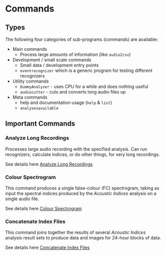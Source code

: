 # Commands

## Types

The following four categories of sub-programs (commands) are available:

-   Main commands
    -   Process large amounts of information (like `audio2csv`)
-   Development / small scale commands
    -   Small data / development entry points
    -   `eventrecognizer` which is a generic program for testing different recognizers
-   Utility commands
    -   `DummyAnalyser` - uses CPU for a while and does nothing useful
    -   `audiocutter` - cuts and converts long audio files up
-   Meta commands
    -   help and documentation usage (`help` & `list`)
    -   `analysesavailable`


## Important Commands

### Analyze Long Recordings

Processes large audio recording with the specified analysis. Can run recognizers,
calculate indices, or do other things, for very long recordings.

See details here [Analyze Long Recordings](./commands/analyze_long_recording.md)

### Colour Spectrogram

This command produces a single false-colour (FC) spectrogram, taking as input
the spectral indices produced by the _Acoustic Indices_ analysis on a single
audio file.

See details here [Colour Spectrogram](./commands/colour_spectrogram.md)

### Concatenate Index Files

This command joins together the results of several _Acoustic Indices_ analysis
result sets to produce data and images for 24-hour blocks of data.

See details here [Concatenate Index Files](./commands/concatenate_index_files.md)


